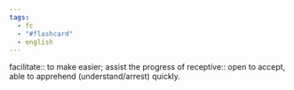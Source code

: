 ```yaml
---
tags:
  - fc
  - "#flashcard"
  - english
---
```


facilitate:: to make easier; assist the progress of
receptive:: open to accept, able to apprehend (understand/arrest) quickly.
